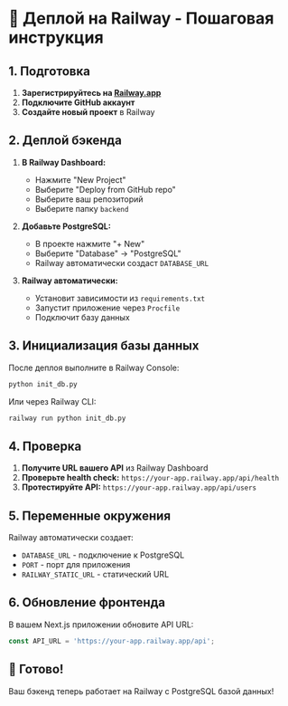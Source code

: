 # 🚀 Деплой на Railway - Пошаговая инструкция

## 1. Подготовка

1. **Зарегистрируйтесь на [Railway.app](https://railway.app)**
2. **Подключите GitHub аккаунт**
3. **Создайте новый проект** в Railway

## 2. Деплой бэкенда

1. **В Railway Dashboard:**
   - Нажмите "New Project"
   - Выберите "Deploy from GitHub repo"
   - Выберите ваш репозиторий
   - Выберите папку `backend`

2. **Добавьте PostgreSQL:**
   - В проекте нажмите "+ New"
   - Выберите "Database" → "PostgreSQL"
   - Railway автоматически создаст `DATABASE_URL`

3. **Railway автоматически:**
   - Установит зависимости из `requirements.txt`
   - Запустит приложение через `Procfile`
   - Подключит базу данных

## 3. Инициализация базы данных

После деплоя выполните в Railway Console:
```bash
python init_db.py
```

Или через Railway CLI:
```bash
railway run python init_db.py
```

## 4. Проверка

1. **Получите URL вашего API** из Railway Dashboard
2. **Проверьте health check:** `https://your-app.railway.app/api/health`
3. **Протестируйте API:** `https://your-app.railway.app/api/users`

## 5. Переменные окружения

Railway автоматически создает:
- `DATABASE_URL` - подключение к PostgreSQL
- `PORT` - порт для приложения
- `RAILWAY_STATIC_URL` - статический URL

## 6. Обновление фронтенда

В вашем Next.js приложении обновите API URL:
```javascript
const API_URL = 'https://your-app.railway.app/api';
```

## 🎉 Готово!

Ваш бэкенд теперь работает на Railway с PostgreSQL базой данных!

